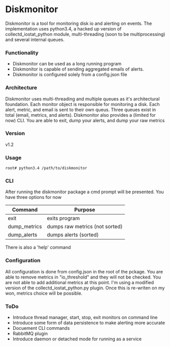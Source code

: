# Diskmonitor

Diskmonitor is a tool for monitoring disk io and alerting on events. The implementation uses python3.4, a hacked up version of collectd_iostat_python module, multi-threading (soon to be multiprocessing) and several internal queues.

### Functionality
  - Diskmonitor can be used as a long running program
  - Diskmonitor is capable of sending aggregated emails of alerts.
  - Diskmonitor is configured solely from a config.json file
  

### Architecture
Diskmonitor uses multi-threading and multiple queues as it's architectural foundation. Each monitor object is responsible for monitoring a disk. Each alert, metric, and email is sent to their own queus. Three queues exist in total (email, metrics, and alerts). Diskmonitor also provides a (limited for now) CLI. You are able to exit, dump your alerts, and dump your raw metrics

### Version
v1.2

### Usage
```
root# python3.4 /path/to/diskmonitor
```

### CLI
After running the diskmonitor package a cmd prompt will be presented. You have three options for now
 
| Command      | Purpose                        |
| ------------ | -------------------------------|
| exit         | exits program                  |
| dump_metrics | dumps raw metrics (not sorted) |
| dump_alerts  | dumps alerts (sorted)          |

There is also a 'help' command 

### Configuration
All configuration is done from config.json in the root of the pckage. You are able to remove metrics in "io_threshold" and they will not be checked. You are not able to add additional metrics at this point. I'm using a modified version of the collectd_iostat_python.py plugin. Once this is re-writen on my won, metrics choice will be possible. 

### ToDo
- Introduce thread manager, start, stop, exit monitors on command line
- Introduce some form of data persistence to make alerting more accurate
- Docuement CLI commands 
- RabbitMQ plugin
- Introduce daemon or detached mode for running as a service 
